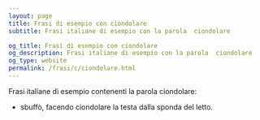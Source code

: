 ```yaml
---
layout: page
title: Frasi di esempio con ciondolare 
subtitle: Frasi italiane di esempio con la parola  ciondolare

og_title: Frasi di esempio con ciondolare 
og_description: Frasi italiane di esempio con la parola  ciondolare
og_type: website
permalink: /frasi/c/ciondolare.html
---
```


Frasi italiane di esempio contenenti la parola ciondolare:


- sbuffò, facendo ciondolare la testa dalla sponda del letto.
